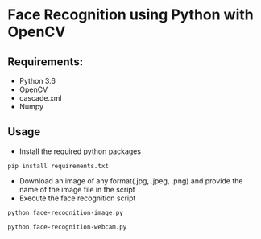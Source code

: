 # Face Recognition using Python with OpenCV

## Requirements:
* Python 3.6
* OpenCV
* cascade.xml
* Numpy

## Usage
* Install the required python packages
```
pip install requirements.txt
```
* Download an image of any format(.jpg, .jpeg, .png) and provide the name of the image file in the script
* Execute the face recognition script
```
python face-recognition-image.py
```
```
python face-recognition-webcam.py
```
